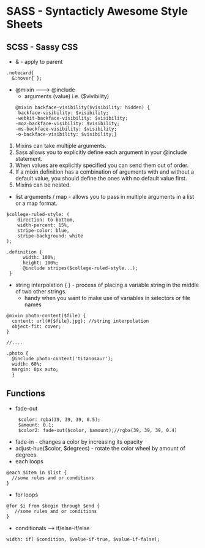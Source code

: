 # SASS - Syntacticly Awesome Style Sheets
## SCSS - Sassy CSS

* & - apply to parent
```
.notecard{
  &:hover{ };
```
* @mixin ---> @include
  * arguments (value) i.e. ($vivibility)
  ```
  @mixin backface-visibility($visibility: hidden) {
   backface-visibility: $visibility;
  -webkit-backface-visibility: $visibility;
  -moz-backface-visibility: $visibility;
  -ms-backface-visibility: $visibility;
  -o-backface-visibility: $visibility;}
  ```
1. Mixins can take multiple arguments.
2. Sass allows you to explicitly define each argument in your @include statement.
3. When values are explicitly specified you can send them out of order.
4. If a mixin definition has a combination of arguments with and without a default value, you should define the ones with no default value first.
5. Mixins can be nested.

* list arguments / map - allows you to pass in multiple arguments in a list or a map format.
```
$college-ruled-style: ( 
    direction: to bottom,
    width-percent: 15%,
    stripe-color: blue,
    stripe-background: white
);

.definition {
      width: 100%;
      height: 100%;
      @include stripes($college-ruled-style...);
 }
```
* string interpolation { } - process of placing a variable string in the middle of two other strings.
  * handy when you want to make use of variables in selectors or file names
```
@mixin photo-content($file) {
  content: url(#{$file}.jpg); //string interpolation
  object-fit: cover;
}

//....

.photo { 
  @include photo-content('titanosaur');
  width: 60%;
  margin: 0px auto; 
  }
```

## Functions
* fade-out
  ```
   $color: rgba(39, 39, 39, 0.5);
   $amount: 0.1;
   $color2: fade-out($color, $amount);//rgba(39, 39, 39, 0.4)
   ```
* fade-in - changes a color by increasing its opacity
* adjust-hue($color, $degrees) - rotate the color wheel by amount of degrees.
* each loops
```
@each $item in $list {
  //some rules and or conditions
}
```
* for loops
```
@for $i from $begin through $end {
   //some rules and or conditions
}
```
* conditionals --> if/else-if/else
```
width: if( $condition, $value-if-true, $value-if-false);
```
